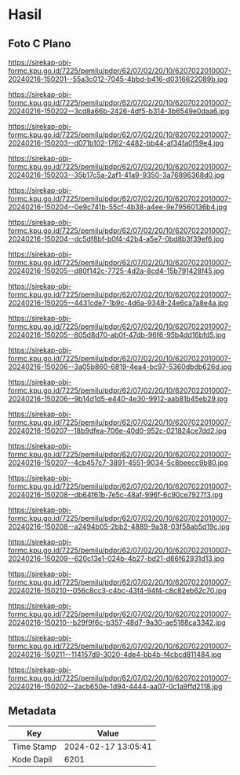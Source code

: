 # Hasil

## Foto C Plano

https://sirekap-obj-formc.kpu.go.id/7225/pemilu/pdpr/62/07/02/20/10/6207022010007-20240216-150201--55a3c012-7045-4bbd-b416-d0316622089b.jpg

https://sirekap-obj-formc.kpu.go.id/7225/pemilu/pdpr/62/07/02/20/10/6207022010007-20240216-150202--3cd8a66b-2426-4df5-b314-3b6549e0daa6.jpg

https://sirekap-obj-formc.kpu.go.id/7225/pemilu/pdpr/62/07/02/20/10/6207022010007-20240216-150203--d071b102-1762-4482-bb44-af34fa0f59e4.jpg

https://sirekap-obj-formc.kpu.go.id/7225/pemilu/pdpr/62/07/02/20/10/6207022010007-20240216-150203--35b17c5a-2af1-41a9-9350-3a76896368d0.jpg

https://sirekap-obj-formc.kpu.go.id/7225/pemilu/pdpr/62/07/02/20/10/6207022010007-20240216-150204--0e9c741b-55cf-4b38-a4ee-9e79560136b4.jpg

https://sirekap-obj-formc.kpu.go.id/7225/pemilu/pdpr/62/07/02/20/10/6207022010007-20240216-150204--dc5df8bf-b0f4-42b4-a5e7-0bd8b3f39ef6.jpg

https://sirekap-obj-formc.kpu.go.id/7225/pemilu/pdpr/62/07/02/20/10/6207022010007-20240216-150205--d80f142c-7725-4d2a-8cd4-15b791428f45.jpg

https://sirekap-obj-formc.kpu.go.id/7225/pemilu/pdpr/62/07/02/20/10/6207022010007-20240216-150205--4431cde7-1b9c-4d6a-9348-24e6ca7a8e4a.jpg

https://sirekap-obj-formc.kpu.go.id/7225/pemilu/pdpr/62/07/02/20/10/6207022010007-20240216-150205--805d8d70-ab0f-47db-96f6-95b4dd16bfd5.jpg

https://sirekap-obj-formc.kpu.go.id/7225/pemilu/pdpr/62/07/02/20/10/6207022010007-20240216-150206--3a05b860-6819-4ea4-bc97-5360dbdb626d.jpg

https://sirekap-obj-formc.kpu.go.id/7225/pemilu/pdpr/62/07/02/20/10/6207022010007-20240216-150206--9b14d1d5-e440-4e30-9912-aab81b45eb29.jpg

https://sirekap-obj-formc.kpu.go.id/7225/pemilu/pdpr/62/07/02/20/10/6207022010007-20240216-150207--18b9dfea-706e-40d0-952c-021824ce7dd2.jpg

https://sirekap-obj-formc.kpu.go.id/7225/pemilu/pdpr/62/07/02/20/10/6207022010007-20240216-150207--4cb457c7-3891-4551-9034-5c8beecc9b80.jpg

https://sirekap-obj-formc.kpu.go.id/7225/pemilu/pdpr/62/07/02/20/10/6207022010007-20240216-150208--db64f61b-7e5c-48af-996f-6c90ce7927f3.jpg

https://sirekap-obj-formc.kpu.go.id/7225/pemilu/pdpr/62/07/02/20/10/6207022010007-20240216-150208--a2494b05-2bb2-4889-9a38-03f58ab5d19c.jpg

https://sirekap-obj-formc.kpu.go.id/7225/pemilu/pdpr/62/07/02/20/10/6207022010007-20240216-150209--620c13e1-024b-4b27-bd21-d86f62931d13.jpg

https://sirekap-obj-formc.kpu.go.id/7225/pemilu/pdpr/62/07/02/20/10/6207022010007-20240216-150210--056c8cc3-c4bc-43f4-94f4-c8c82eb62c70.jpg

https://sirekap-obj-formc.kpu.go.id/7225/pemilu/pdpr/62/07/02/20/10/6207022010007-20240216-150210--b29f9f6c-b357-48d7-9a30-ae5188ca3342.jpg

https://sirekap-obj-formc.kpu.go.id/7225/pemilu/pdpr/62/07/02/20/10/6207022010007-20240216-150211--114157d9-3020-4de4-bb4b-f4cbcd811484.jpg

https://sirekap-obj-formc.kpu.go.id/7225/pemilu/pdpr/62/07/02/20/10/6207022010007-20240216-150202--2acb650e-1d94-4444-aa07-0c1a9ffd2118.jpg


## Metadata

| Key        | Value               |
| ---------- | ------------------- |
| Time Stamp | 2024-02-17 13:05:41 |
| Kode Dapil | 6201                |



